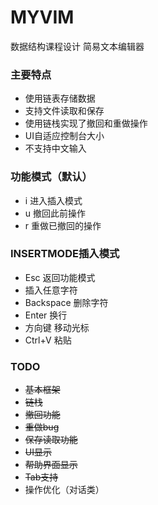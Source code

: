 # MYVIM
数据结构课程设计 简易文本编辑器
### 主要特点
- 使用链表存储数据
- 支持文件读取和保存
- 使用链栈实现了撤回和重做操作
- UI自适应控制台大小
- 不支持中文输入
### 功能模式（默认）
- i 进入插入模式
- u 撤回此前操作
- r 重做已撤回的操作
### INSERTMODE插入模式
- Esc 返回功能模式
- 插入任意字符
- Backspace 删除字符
- Enter 换行
- 方向键 移动光标
- Ctrl+V 粘贴
### TODO
- ~~基本框架~~
- ~~链栈~~
- ~~撤回功能~~
- ~~重做bug~~
- ~~保存读取功能~~
- ~~UI显示~~
- ~~帮助界面显示~~
- ~~Tab支持~~
- 操作优化（对话类）